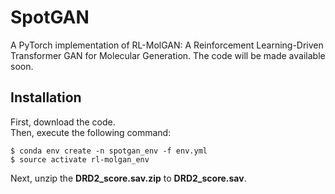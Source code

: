 # SpotGAN

A PyTorch implementation of RL-MolGAN: A Reinforcement Learning-Driven Transformer GAN for Molecular Generation.
The code will be made available soon.


## Installation
First, download the code.  
Then, execute the following command:
```
$ conda env create -n spotgan_env -f env.yml
$ source activate rl-molgan_env
```
Next, unzip the **DRD2_score.sav.zip** to  **DRD2_score.sav**.
